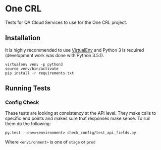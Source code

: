 # One CRL

Tests for QA Cloud Services to use for the One CRL project.

## Installation

It is highly recommended to use [VirtualEnv](https://virtualenv.pypa.io/en/stable/)
and Python 3 is required (development work was done with Python 3.5.1).

```
virtualenv venv -p python3
source venv/bin/activate
pip install -r requirements.txt
```

## Running Tests

### Config Check

These tests are looking at consistency at the API level. They make calls to
specific end points and makes sure that responses make sense. To run them
do the following:

`py.test --env=<environment> check_config/test_api_fields.py`

Where `<environment>` is one of `stage` or `prod`
